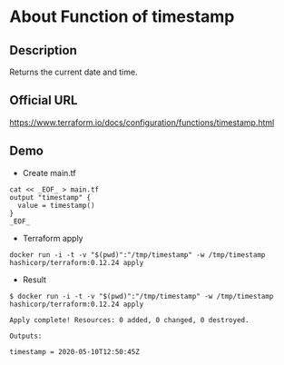 # About Function of timestamp

## Description

Returns the current date and time.

## Official URL

https://www.terraform.io/docs/configuration/functions/timestamp.html

## Demo

+ Create main.tf

```
cat << _EOF_ > main.tf
output "timestamp" {
  value = timestamp()
}
_EOF_
```

+ Terraform apply

```
docker run -i -t -v "$(pwd)":"/tmp/timestamp" -w /tmp/timestamp hashicorp/terraform:0.12.24 apply
```

+ Result

```
$ docker run -i -t -v "$(pwd)":"/tmp/timestamp" -w /tmp/timestamp hashicorp/terraform:0.12.24 apply

Apply complete! Resources: 0 added, 0 changed, 0 destroyed.

Outputs:

timestamp = 2020-05-10T12:50:45Z
```
